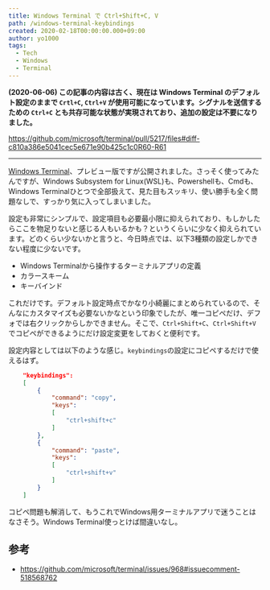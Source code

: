 ```yaml
---
title: Windows Terminal で Ctrl+Shift+C, V
path: /windows-terminal-keybindings
created: 2020-02-18T00:00:00.000+09:00
author: yo1000
tags:
  - Tech
  - Windows
  - Terminal
---
```


**(2020-06-06) この記事の内容は古く、現在は Windows Terminal のデフォルト設定のままで `Crtl+C`, `Ctrl+V` が使用可能になっています。シグナルを送信するための `Ctrl+C` とも共存可能な状態が実現されており、追加の設定は不要になりました。**

https://github.com/microsoft/terminal/pull/5217/files#diff-c810a386e5041cec5e671e90b425c1c0R60-R61

----

[Windows Terminal](https://aka.ms/windowsterminal)、プレビュー版ですが公開されました。さっそく使ってみたんですが、Windows Subsystem for Linux(WSL)も、Powershellも、Cmdも、Windows Terminalひとつで全部扱えて、見た目もスッキリ、使い勝手も全く問題なしで、すっかり気に入ってしまいました。

設定も非常にシンプルで、設定項目も必要最小限に抑えられており、もしかしたらここを物足りないと感じる人もいるかも？というくらいに少なく抑えられています。どのくらい少ないかと言うと、今日時点では、以下3種類の設定しかできない程度に少ないです。

- Windows Terminalから操作するターミナルアプリの定義
- カラースキーム
- キーバインド

これだけです。デフォルト設定時点でかなり小綺麗にまとめられているので、そんなにカスタマイズも必要ないかなという印象でしたが、唯一コピペだけ、デフォでは右クリックからしかできません。そこで、`Ctrl+Shift+C`、`Ctrl+Shift+V`でコピペができるようにだけ設定変更をしておくと便利です。

設定内容としては以下のような感じ。`keybindings`の設定にコピペするだけで使えるはず。

```json
    "keybindings":
    [
        {
            "command": "copy",
            "keys": 
            [
                "ctrl+shift+c"
            ]
        },
        {
            "command": "paste",
            "keys":
            [
                "ctrl+shift+v"
            ]
        }
    ]
```

コピペ問題も解消して、もうこれでWindows用ターミナルアプリで迷うことはなさそう。Windows Terminal使っとけば間違いなし。


## 参考
- https://github.com/microsoft/terminal/issues/968#issuecomment-518568762
